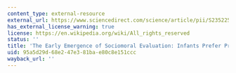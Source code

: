 ```yaml
---
content_type: external-resource
external_url: https://www.sciencedirect.com/science/article/pii/S2352250X17301227
has_external_license_warning: true
license: https://en.wikipedia.org/wiki/All_rights_reserved
status: ''
title: 'The Early Emergence of Sociomoral Evaluation: Infants Prefer Prosocial Others'
uid: 95a5d29d-68e2-47e3-81ba-e80c8e151ccc
wayback_url: ''
---
```

